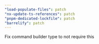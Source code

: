 ```yaml
---
"load-populate-files": patch
"nx-update-ts-references": patch
"pnpm-dedicated-lockfile": patch
"barrelify": patch
---
```


Fix command builder type to not require this
